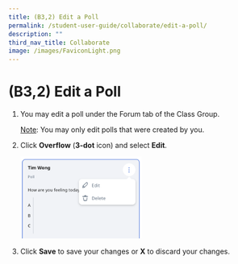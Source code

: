 ```yaml
---
title: (B3,2) Edit a Poll
permalink: /student-user-guide/collaborate/edit-a-poll/
description: ""
third_nav_title: Collaborate
image: /images/FaviconLight.png
---
```

<h1 id="-3b-edit-a-poll">(B3,2) Edit a Poll</h1>
<ol>
<li><p>You may edit a poll under the Forum tab of the Class Group. </p>
<p> <u>Note</u>: You may only edit polls that were created by you.</p>
</li>
<li><p>Click <strong>Overflow</strong> (<strong>3-dot</strong> icon) and select <strong>Edit</strong>.</p>
<p><img style="width: 50%;" src="/images/1Student/CO-EditPoll1.png"></p>
</li>
<li><p>Click <strong>Save</strong> to save your changes or <strong>X</strong> to discard your changes.</p>
</li>
</ol>